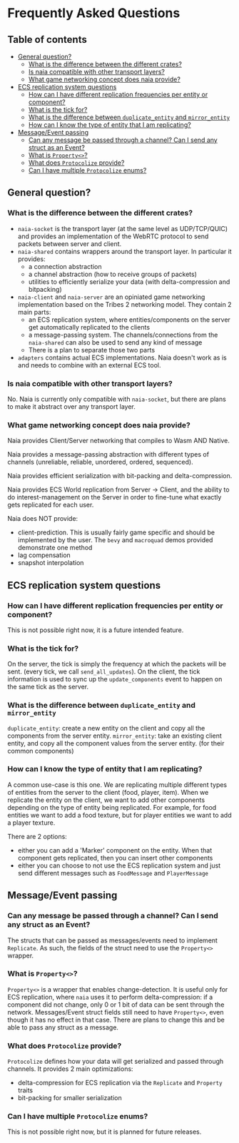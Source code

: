 # Frequently Asked Questions

## Table of contents

<!-- TOC -->
  * [General question?](#general-question)
    * [What is the difference between the different crates?](#what-is-the-difference-between-the-different-crates)
    * [Is naia compatible with other transport layers?](#is-naia-compatible-with-other-transport-layers)
    * [What game networking concept does naia provide?](#what-game-networking-concept-does-naia-provide)
  * [ECS replication system questions](#ecs-replication-system-questions)
    * [How can I have different replication frequencies per entity or component?](#how-can-i-have-different-replication-frequencies-per-entity-or-component)
    * [What is the tick for?](#what-is-the-tick-for)
    * [What is the difference between `duplicate_entity` and `mirror_entity`](#what-is-the-difference-between-duplicateentity-and-mirrorentity)
    * [How can I know the type of entity that I am replicating?](#how-can-i-know-the-type-of-entity-that-i-am-replicating)
  * [Message/Event passing](#messageevent-passing)
    * [Can any message be passed through a channel? Can I send any struct as an Event?](#can-any-message-be-passed-through-a-channel-can-i-send-any-struct-as-an-event)
    * [What is `Property<>`?](#what-is-property-)
    * [What does `Protocolize` provide?](#what-does-protocolize-provide)
    * [Can I have multiple `Protocolize` enums?](#can-i-have-multiple-protocolize-enums)
<!-- TOC -->

## General question?

### What is the difference between the different crates?

- `naia-socket` is the transport layer (at the same level as UDP/TCP/QUIC) and provides an implementation of the WebRTC protocol to send packets between server and client.
- `naia-shared` contains wrappers around the transport layer. In particular it provides: 
  - a connection abstraction
  - a channel abstraction (how to receive groups of packets)
  - utilities to efficiently serialize your data (with delta-compression and bitpacking)
- `naia-client` and `naia-server` are an opiniated game networking implementation based on the Tribes 2 networking model. They contain 2 main parts:
  - an ECS replication system, where entities/components on the server get automatically replicated to the clients
  - a message-passing system. The channels/connections from the `naia-shared` can also be used to send any kind of message
  - There is a plan to separate those two parts
- `adapters` contains actual ECS implementations. Naia doesn't work as is and needs to combine with an external ECS tool.

### Is naia compatible with other transport layers?

No. Naia is currently only compatible with `naia-socket`, but there are plans to make it abstract over any transport layer.

### What game networking concept does naia provide?

Naia provides Client/Server networking that compiles to Wasm AND Native.

Naia provides a message-passing abstraction with different types of channels (unreliable, reliable, unordered, ordered, sequenced).

Naia provides efficient serialization with bit-packing and delta-compression.

Naia provides ECS World replication from Server -> Client, and the ability to do interest-management on the Server in order to fine-tune what exactly gets replicated for each user.

Naia does NOT provide:
- client-prediction. This is usually fairly game specific and should be implemented by the user. The `bevy` and `macroquad` demos provided demonstrate one method
- lag compensation
- snapshot interpolation


## ECS replication system questions

### How can I have different replication frequencies per entity or component?

This is not possible right now, it is a future intended feature.

### What is the tick for?

On the server, the tick is simply the frequency at which the packets will be sent. (every tick, we call `send_all_updates`).
On the client, the tick information is used to sync up the `update_components` event to happen on the same tick as the server.

### What is the difference between `duplicate_entity` and `mirror_entity`

`duplicate_entity`: create a new entity on the client and copy all the components from the server entity.
`mirror_entity`: take an existing client entity, and copy all the component values from the server entity. (for their common components)

### How can I know the type of entity that I am replicating?

A common use-case is this one. We are replicating multiple different types of entities from the server to the client (food, player, item).
When we replicate the entity on the client, we want to add other components depending on the type of entity being replicated.
For example, for food entities we want to add a food texture, but for player entities we want to add a player texture.

There are 2 options:
- either you can add a 'Marker' component on the entity. When that component gets replicated, then you can insert other components
- either you can choose to not use the ECS replication system and just send different messages such as `FoodMessage` and `PlayerMessage`


## Message/Event passing

### Can any message be passed through a channel? Can I send any struct as an Event?

The structs that can be passed as messages/events need to implement `Replicate`. As such, the fields of the struct need to use the `Property<>` wrapper.

### What is `Property<>`?

`Property<>` is a wrapper that enables change-detection. It is useful only for ECS replication, where `naia` uses it to perform delta-compression: if a component did not change, only 0 or 1 bit of data can be sent through the network.
Messages/Event struct fields still need to have `Property<>`, even though it has no effect in that case.
There are plans to change this and be able to pass any struct as a message.

### What does `Protocolize` provide?

`Protocolize` defines how your data will get serialized and passed through channels.
It provides 2 main optimizations:
- delta-compression for ECS replication via the `Replicate` and `Property` traits
- bit-packing for smaller serialization

### Can I have multiple `Protocolize` enums?

This is not possible right now, but it is planned for future releases.
